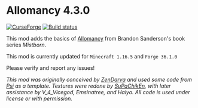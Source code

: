 Allomancy 4.3.0
=========
[![ CurseForge](http://cf.way2muchnoise.eu/256282.svg)](https://minecraft.curseforge.com/projects/allomancy) [![Build status](https://github.com/legobmw99/Allomancy/actions/workflows/gradle.yml/badge.svg)](https://github.com/legobmw99/Allomancy/actions)

This mod adds the basics of [Allomancy](http://coppermind.net/wiki/Allomancy) from Brandon Sanderson's book series *Mistborn*. 

This mod is currently updated for `Minecraft 1.16.5` and `Forge 36.1.0`

Please verify and report any issues!

*This mod was originally conceived by [ZenDarva](https://github.com/ZenDarva) and used some code from [Psi](https://github.com/Vazkii/Psi) as a template. Textures were redone by [SuPaChikEn](https://twitter.com/SuPaChIkEn1), with later assistance by V_4_Vicegod, Emsinatree, and Halyo. All code is used under license or with permission.*
